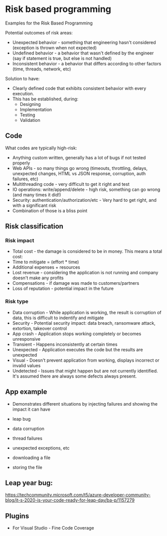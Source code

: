 # Risk based programming

Examples for the Risk Based Programming

Potential outcomes of risk areas:
- Unexpected behavior - something that engineering hasn't considered (exception is thrown when not expected)
- Undefined behavior - a behavior that wasn't defined by the engineer (say if statement is true, but else is not handled)
- Inconsistent behavior - a behavior that differs according to other factors (time, threads, network, etc)

Solution to have:
- Clearly defined code that exhibits consistent behavior with every execution.
- This has be established, during:
    - Designing
    - Implementation
    - Testing
    - Validation

## Code

What codes are typically high-risk:
- Anything custom written, generally has a lot of bugs if not tested properly
- Web APIs - so many things go wrong (timeouts, throttling, delays, unexpected changes, HTML vs JSON response, corruption, auth failures, etc)
- Multithreading code - very difficult to get it right and test
- IO operations: write/append/delete - high risk, something can go wrong (and many times it did!)
- Security: authentication/authorization/etc - Very hard to get right, and with a significant risk
- Combination of those is a bliss point

## Risk classification

### Risk impact

- Total cost - the damage is considered to be in money. This means a total cost:
- Time to mitigate = (effort * time)
- Additional expenses + resources
- Lost revenue - considering the application is not running and company doesn't make any profits
- Compensations - if damage was made to customers/partners
- Loss of reputation - potential impact in the future

### Risk type

- Data corruption - While application is working, the result is corruption of data, this is difficult to indentify and mitigate
- Security - Potential security impact: data breach, ransomware attack, extortion, takeover control
- App crash - Application stops working completely or becomes unresponsive
- Transient - Happens inconsistently at certain times
- Unexpected - Application executes the code but the results are unexpected
- Visual - Doesn't prevent application from working, displays incorrect or invalid values
- Undetected - Issues that might happen but are not currently identified. It's assumed there are always some defects always present.


## App example

- Demonstrates different situations by injecting failures and showing the impact it can have
- leap bug
- data corruption
- thread failures
- unexpected exceptions, etc

- downloading a file
- storing the file

## Leap year bug:

https://techcommunity.microsoft.com/t5/azure-developer-community-blog/it-s-2020-is-your-code-ready-for-leap-day/ba-p/1157279

## Plugins

- For Visual Studio - Fine Code Coverage
